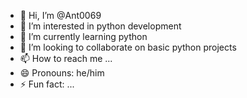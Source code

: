 - 👋 Hi, I’m @Ant0069
- 👀 I’m interested in python development
- 🌱 I’m currently learning python
- 💞️ I’m looking to collaborate on basic python projects
- 📫 How to reach me ...
- 😄 Pronouns: he/him
- ⚡ Fun fact: ...

<!---
Ant0069/Ant0069 is a ✨ special ✨ repository because its `README.md` (this file) appears on your GitHub profile.
You can click the Preview link to take a look at your changes.
--->
